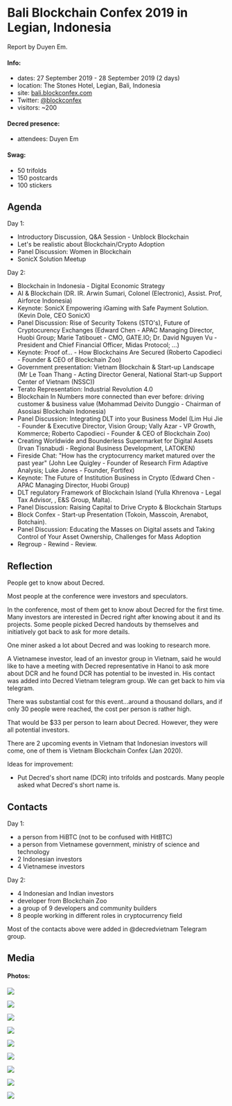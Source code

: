 # Bali Blockchain Confex 2019 in Legian, Indonesia

Report by Duyen Em.

#### Info:

* dates: 27 September 2019 - 28 September 2019 (2 days)
* location: The Stones Hotel, Legian, Bali, Indonesia
* site: [bali.blockconfex.com](https://bali.blockconfex.com/)
* Twitter: [@blockconfex](https://twitter.com/blockconfex)
* visitors: ~200

#### Decred presence:

* attendees: Duyen Em

#### Swag:

* 50 trifolds
* 150 postcards
* 100 stickers

## Agenda

Day 1:

* Introductory Discussion, Q&A Session - Unblock Blockchain
* Let's be realistic about Blockchain/Crypto Adoption
* Panel Discussion: Women in Blockchain
* SonicX Solution Meetup

Day 2:

* Blockchain in Indonesia - Digital Economic Strategy
* AI & Blockchain (DR. IR. Arwin Sumari, Colonel (Electronic), Assist. Prof, Airforce Indonesia)
* Keynote: SonicX Empowering iGaming with Safe Payment Solution. (Kevin Dole, CEO SonicX)
* Panel Discussion: Rise of Security Tokens (STO's), Future of Cryptocurency Exchanges (Edward Chen - APAC Managing Director, Huobi Group; Marie Tatibouet - CMO, GATE.IO; Dr. David Nguyen Vu - President and Chief Financial Officer, Midas Protocol; ...)
* Keynote: Proof of... - How Blockchains Are Secured (Roberto Capodieci - Founder & CEO of Blockchain Zoo)
* Government presentation: Vietnam Blockchain & Start-up Landscape (Mr Le Toan Thang - Acting Director General, National Start-up Support Center of Vietnam (NSSC))
* Terato Representation: Industrial Revolution 4.0
* Blockchain In Numbers more connected than ever before: driving customer & business value (Mohammad Deivito Dunggio - Chairman of Asosiasi Blockchain Indonesia)
* Panel Discussion: Integrating DLT into your Business Model (Lim Hui Jie - Founder & Executive Director, Vision Group; Vally Azar - VP Growth, Kommerce; Roberto Capodieci - Founder & CEO of Blockchain Zoo)
* Creating Worldwide and Bounderless Supermarket for Digital Assets (Irvan Tisnabudi - Regional Business Development, LATOKEN)
* Fireside Chat: "How has the cryptocurrency market matured over the past year" (John Lee Quigley - Founder of Research Firm Adaptive Analysis; Luke Jones - Founder, Fortifex)
* Keynote: The Future of Institution Business in Crypto (Edward Chen - APAC Managing Director, Huobi Group)
* DLT regulatory Framework of Blockchain Island (Yulla Khrenova - Legal Tax Advisor, , E&S Group, Malta).
* Panel Discussion: Raising Capital to Drive Crypto & Blockchain Startups
* Block Confex - Start-up Presentation (Tokoin, Masscoin, Arenabot, Botchain).
* Panel Discussion: Educating the Masses on Digital assets and Taking Control of Your Asset Ownership, Challenges for Mass Adoption
* Regroup - Rewind - Review.

## Reflection

People get to know about Decred.

Most people at the conference were investors and speculators.

In the conference, most of them get to know about Decred for the first time. Many investors are interested in Decred right after knowing about it and its projects. Some people picked Decred handouts by themselves and initiatively got back to ask for more details.

One miner asked a lot about Decred and was looking to research more.

A Vietnamese investor, lead of an investor group in Vietnam, said he would like to have a meeting with Decred representative in Hanoi to ask more about DCR and he found DCR has potential to be invested in. His contact was added into Decred Vietnam telegram group. We can get back to him via telegram. 

There was substantial cost for this event...around a thousand dollars, and if only 30 people were reached, the cost per person is rather high.

That would be $33 per person to learn about Decred. However, they were all potential investors.

There are 2 upcoming events in Vietnam that Indonesian investors will come, one of them is Vietnam Blockchain Confex (Jan 2020).

Ideas for improvement:

- Put Decred's short name (DCR) into trifolds and postcards. Many people asked what Decred's short name is.

## Contacts

Day 1:

* a person from HiBTC (not to be confused with HitBTC)
* a person from Vietnamese government, ministry of science and technology
* 2 Indonesian investors
* 4 Vietnamese investors

Day 2:

* 4 Indonesian and Indian investors
* developer from Blockchain Zoo
* a group of 9 developers and community builders
* 8 people working in different roles in cryptocurrency field

Most of the contacts above were added in @decredvietnam Telegram group.

## Media

#### Photos:

![](https://user-images.githubusercontent.com/46216385/66362221-0dff6980-e9ac-11e9-805f-bdbe64238d1b.jpeg)

![](https://user-images.githubusercontent.com/46216385/66362219-0d66d300-e9ac-11e9-9af6-7cc9fcbd30de.jpg)

![](https://user-images.githubusercontent.com/46216385/66363676-405f9580-e9b1-11e9-897b-ee9d1f1abebe.jpeg)

![](https://user-images.githubusercontent.com/46216385/66362214-0b9d0f80-e9ac-11e9-9263-d85533b6cca9.jpg)

![](https://user-images.githubusercontent.com/46216385/66362215-0c35a600-e9ac-11e9-95fc-9f0ad55230e7.jpg)

![](https://user-images.githubusercontent.com/46216385/66362216-0c35a600-e9ac-11e9-918c-31ee9c80f755.jpg)

![](https://user-images.githubusercontent.com/46216385/66362217-0cce3c80-e9ac-11e9-9b4b-dbefa5127ecc.jpg)

![](https://user-images.githubusercontent.com/46216385/66362218-0cce3c80-e9ac-11e9-9af6-89cbd98102ea.jpg)

![](https://user-images.githubusercontent.com/46216385/66362220-0d66d300-e9ac-11e9-967c-b8991373b9a3.jpg)
